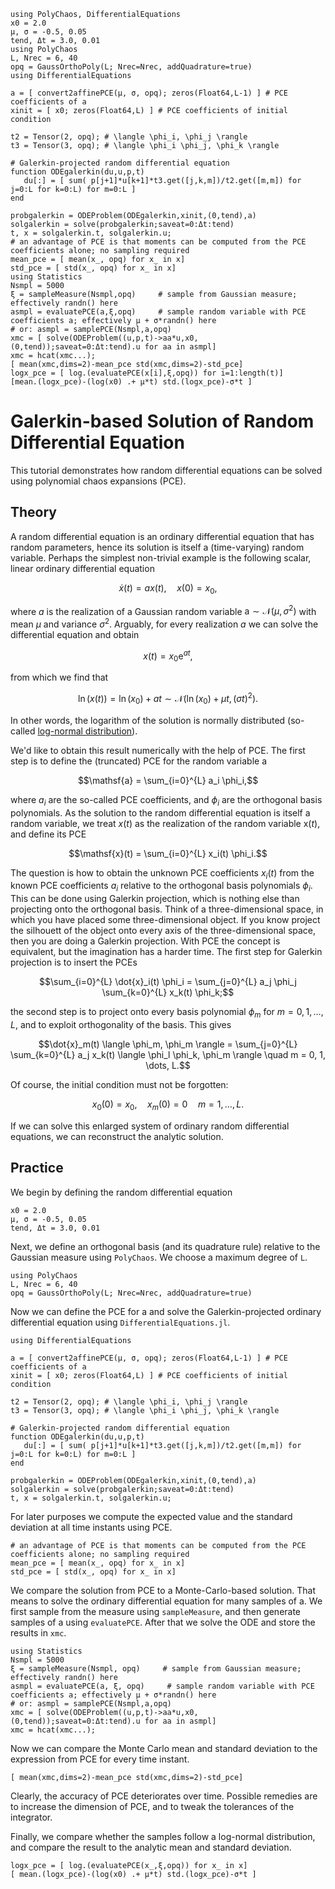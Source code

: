 ```@setup mysetup
using PolyChaos, DifferentialEquations
x0 = 2.0
μ, σ = -0.5, 0.05
tend, Δt = 3.0, 0.01
using PolyChaos
L, Nrec = 6, 40
opq = GaussOrthoPoly(L; Nrec=Nrec, addQuadrature=true)
using DifferentialEquations

a = [ convert2affinePCE(μ, σ, opq); zeros(Float64,L-1) ] # PCE coefficients of a
xinit = [ x0; zeros(Float64,L) ] # PCE coefficients of initial condition

t2 = Tensor(2, opq); # \langle \phi_i, \phi_j \rangle
t3 = Tensor(3, opq); # \langle \phi_i \phi_j, \phi_k \rangle

# Galerkin-projected random differential equation
function ODEgalerkin(du,u,p,t)
   du[:] = [ sum( p[j+1]*u[k+1]*t3.get([j,k,m])/t2.get([m,m]) for j=0:L for k=0:L) for m=0:L ]
end

probgalerkin = ODEProblem(ODEgalerkin,xinit,(0,tend),a)
solgalerkin = solve(probgalerkin;saveat=0:Δt:tend)
t, x = solgalerkin.t, solgalerkin.u;
# an advantage of PCE is that moments can be computed from the PCE coefficients alone; no sampling required
mean_pce = [ mean(x_, opq) for x_ in x]  
std_pce = [ std(x_, opq) for x_ in x]
using Statistics
Nsmpl = 5000
ξ = sampleMeasure(Nsmpl,opq)     # sample from Gaussian measure; effectively randn() here    
asmpl = evaluatePCE(a,ξ,opq)     # sample random variable with PCE coefficients a; effectively μ + σ*randn() here
# or: asmpl = samplePCE(Nsmpl,a,opq)
xmc = [ solve(ODEProblem((u,p,t)->aa*u,x0,(0,tend));saveat=0:Δt:tend).u for aa in asmpl]
xmc = hcat(xmc...);
[ mean(xmc,dims=2)-mean_pce std(xmc,dims=2)-std_pce]
logx_pce = [ log.(evaluatePCE(x[i],ξ,opq)) for i=1:length(t)]
[mean.(logx_pce)-(log(x0) .+ μ*t) std.(logx_pce)-σ*t ]
```
# Galerkin-based Solution of Random Differential Equation

This tutorial demonstrates how random differential equations can be solved using polynomial chaos expansions (PCE).

## Theory

A random differential equation is an ordinary differential equation that has random parameters, hence its solution is itself a (time-varying) random variable.
Perhaps the simplest non-trivial example is the following scalar, linear ordinary differential equation
```math
\dot{x}(t) = a x(t), \quad x(0) = x_{0},
```
where $a$ is the realization of a Gaussian random variable $\mathsf{a} \sim \mathcal{N}(\mu, \sigma^2)$ with mean $\mu$ and variance $\sigma^2$.
Arguably, for every realization $a$ we can solve the differential equation and obtain
```math
x(t) = x_0 \mathrm{e}^{a t},
```
from which we find that
```math
\ln (x(t)) = \ln (x_0) + at \sim \mathcal{N}(\ln(x_0) + \mu t, (\sigma t)^2).
```
In other words, the logarithm of the solution is normally distributed (so-called [log-normal distribution](https://en.wikipedia.org/wiki/Log-normal_distribution)).

We'd like to obtain this result numerically with the help of PCE.
The first step is to define the (truncated) PCE for the random variable $\mathsf{a}$
```math
\mathsf{a} = \sum_{i=0}^{L} a_i \phi_i,
```
where $a_i$ are the so-called PCE coefficients, and $\phi_i$ are the orthogonal basis polynomials.
As the solution to the random differential equation is itself a random variable, we treat $x(t)$ as the realization of the random variable $\mathsf{x}(t)$, and define its PCE
```math
\mathsf{x}(t) = \sum_{i=0}^{L} x_i(t) \phi_i.
```
The question is how to obtain the unknown PCE coefficients $x_i(t)$ from the known PCE coefficients $a_i$ relative to the orthogonal basis polynomials $\phi_i$.
This can be done using Galerkin projection, which is nothing else than projecting onto the orthogonal basis.
Think of a three-dimensional space, in which you have placed some three-dimensional object.
If you know project the silhouett of the object onto every axis of the three-dimensional space, then you are doing a Galerkin projection.
With PCE the concept is equivalent, but the imagination has a harder time.
The first step for Galerkin projection is to insert the PCEs
```math
\sum_{i=0}^{L} \dot{x}_i(t) \phi_i = \sum_{j=0}^{L} a_j \phi_j \sum_{k=0}^{L} x_k(t) \phi_k;
```
the second step is to project onto every basis polynomial $\phi_m$ for $m = 0, 1, \dots, L$, and to exploit orthogonality of the basis.
This gives
```math
\dot{x}_m(t) \langle \phi_m, \phi_m \rangle = \sum_{j=0}^{L} \sum_{k=0}^{L} a_j x_k(t) \langle \phi_l \phi_k, \phi_m \rangle \quad m = 0, 1, \dots, L.
```
Of course, the initial condition must not be forgotten:
```math
x_0(0) = x_0, \quad x_m(0) = 0 \quad m = 1, \dots, L.
```
If we can solve this enlarged system of ordinary random differential equations, we can reconstruct the analytic solution.

## Practice
We begin by defining the random differential equation


```@example mysetup
x0 = 2.0
μ, σ = -0.5, 0.05
tend, Δt = 3.0, 0.01
```

Next, we define an orthogonal basis (and its quadrature rule) relative to the Gaussian measure using `PolyChaos`.
We choose a maximum degree of `L`.


```@example mysetup
using PolyChaos
L, Nrec = 6, 40
opq = GaussOrthoPoly(L; Nrec=Nrec, addQuadrature=true)
```

Now we can define the PCE for $\mathsf{a}$ and solve the Galerkin-projected ordinary differential equation using `DifferentialEquations.jl`.


```@example mysetup
using DifferentialEquations

a = [ convert2affinePCE(μ, σ, opq); zeros(Float64,L-1) ] # PCE coefficients of a
xinit = [ x0; zeros(Float64,L) ] # PCE coefficients of initial condition

t2 = Tensor(2, opq); # \langle \phi_i, \phi_j \rangle
t3 = Tensor(3, opq); # \langle \phi_i \phi_j, \phi_k \rangle

# Galerkin-projected random differential equation
function ODEgalerkin(du,u,p,t)
   du[:] = [ sum( p[j+1]*u[k+1]*t3.get([j,k,m])/t2.get([m,m]) for j=0:L for k=0:L) for m=0:L ]
end

probgalerkin = ODEProblem(ODEgalerkin,xinit,(0,tend),a)
solgalerkin = solve(probgalerkin;saveat=0:Δt:tend)
t, x = solgalerkin.t, solgalerkin.u;
```

For later purposes we compute the expected value and the standard deviation at all time instants using PCE.


```@example mysetup
# an advantage of PCE is that moments can be computed from the PCE coefficients alone; no sampling required
mean_pce = [ mean(x_, opq) for x_ in x]  
std_pce = [ std(x_, opq) for x_ in x]
```

We compare the solution from PCE to a Monte-Carlo-based solution.
That means to solve the ordinary differential equation for many samples of $\mathsf{a}$.
We first sample from the measure using `sampleMeasure`, and then generate samples of $\mathsf{a}$ using `evaluatePCE`.
After that we solve the ODE and store the results in `xmc`.


```@example mysetup
using Statistics
Nsmpl = 5000
ξ = sampleMeasure(Nsmpl, opq)     # sample from Gaussian measure; effectively randn() here    
asmpl = evaluatePCE(a, ξ, opq)     # sample random variable with PCE coefficients a; effectively μ + σ*randn() here
# or: asmpl = samplePCE(Nsmpl,a,opq)
xmc = [ solve(ODEProblem((u,p,t)->aa*u,x0,(0,tend));saveat=0:Δt:tend).u for aa in asmpl]
xmc = hcat(xmc...);
```

Now we can compare the Monte Carlo mean and standard deviation to the expression from PCE for every time instant.


```@example mysetup
[ mean(xmc,dims=2)-mean_pce std(xmc,dims=2)-std_pce]
```

Clearly, the accuracy of PCE deteriorates over time.
Possible remedies are to increase the dimension of PCE, and to tweak the tolerances of the integrator.

Finally, we compare whether the samples follow a log-normal distribution, and compare the result to the analytic mean and standard deviation.


```@example mysetup
logx_pce = [ log.(evaluatePCE(x_,ξ,opq)) for x_ in x]
[ mean.(logx_pce)-(log(x0) .+ μ*t) std.(logx_pce)-σ*t ]
```

